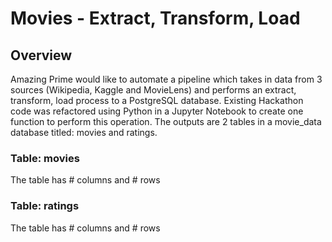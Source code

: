 # Movies - Extract, Transform, Load

## Overview

Amazing Prime would like to automate a pipeline which takes in data from 3 sources (Wikipedia, Kaggle and MovieLens) and performs an extract, transform, load process to a PostgreSQL database.  Existing Hackathon code was refactored using Python in a Jupyter Notebook to create one function to perform this operation.  The outputs are 2 tables in a movie_data database titled:  movies and ratings.

### Table: movies
The table has # columns and # rows

### Table: ratings
The table has # columns and # rows
